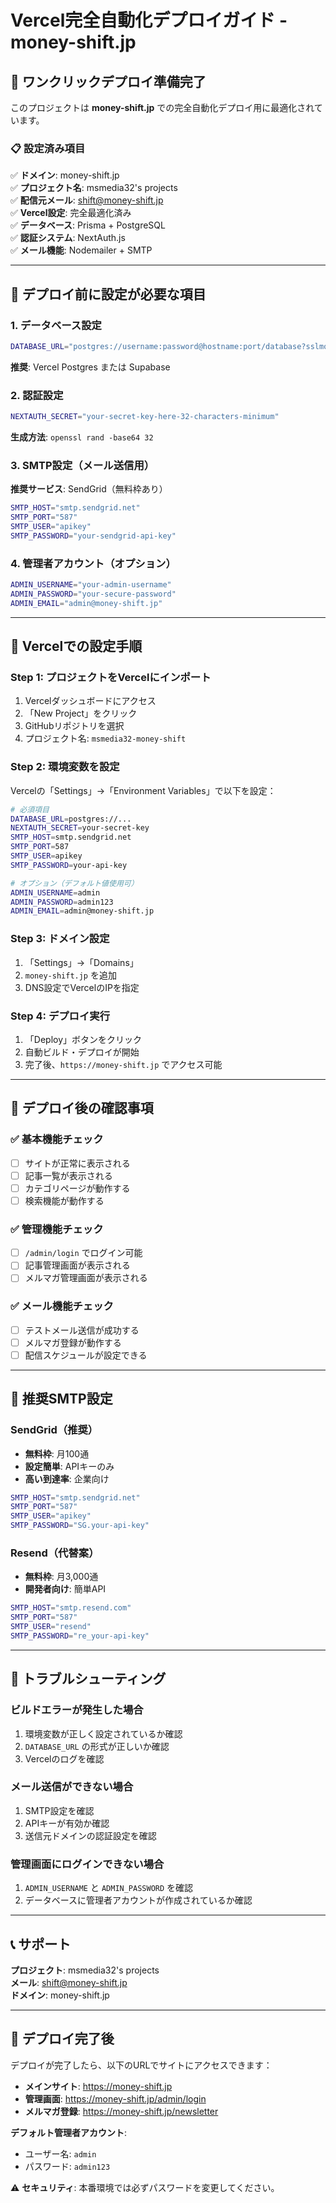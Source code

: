 
# Vercel完全自動化デプロイガイド - money-shift.jp

## 🚀 ワンクリックデプロイ準備完了

このプロジェクトは **money-shift.jp** での完全自動化デプロイ用に最適化されています。

### 📋 設定済み項目

✅ **ドメイン**: money-shift.jp  
✅ **プロジェクト名**: msmedia32's projects  
✅ **配信元メール**: shift@money-shift.jp  
✅ **Vercel設定**: 完全最適化済み  
✅ **データベース**: Prisma + PostgreSQL  
✅ **認証システム**: NextAuth.js  
✅ **メール機能**: Nodemailer + SMTP  

---

## 🔧 デプロイ前に設定が必要な項目

### 1. データベース設定
```bash
DATABASE_URL="postgres://username:password@hostname:port/database?sslmode=require"
```
**推奨**: Vercel Postgres または Supabase

### 2. 認証設定
```bash
NEXTAUTH_SECRET="your-secret-key-here-32-characters-minimum"
```
**生成方法**: `openssl rand -base64 32`

### 3. SMTP設定（メール送信用）
**推奨サービス**: SendGrid（無料枠あり）
```bash
SMTP_HOST="smtp.sendgrid.net"
SMTP_PORT="587"
SMTP_USER="apikey"
SMTP_PASSWORD="your-sendgrid-api-key"
```

### 4. 管理者アカウント（オプション）
```bash
ADMIN_USERNAME="your-admin-username"
ADMIN_PASSWORD="your-secure-password"
ADMIN_EMAIL="admin@money-shift.jp"
```

---

## 📝 Vercelでの設定手順

### Step 1: プロジェクトをVercelにインポート
1. Vercelダッシュボードにアクセス
2. 「New Project」をクリック
3. GitHubリポジトリを選択
4. プロジェクト名: `msmedia32-money-shift`

### Step 2: 環境変数を設定
Vercelの「Settings」→「Environment Variables」で以下を設定：

```bash
# 必須項目
DATABASE_URL=postgres://...
NEXTAUTH_SECRET=your-secret-key
SMTP_HOST=smtp.sendgrid.net
SMTP_PORT=587
SMTP_USER=apikey
SMTP_PASSWORD=your-api-key

# オプション（デフォルト値使用可）
ADMIN_USERNAME=admin
ADMIN_PASSWORD=admin123
ADMIN_EMAIL=admin@money-shift.jp
```

### Step 3: ドメイン設定
1. 「Settings」→「Domains」
2. `money-shift.jp` を追加
3. DNS設定でVercelのIPを指定

### Step 4: デプロイ実行
1. 「Deploy」ボタンをクリック
2. 自動ビルド・デプロイが開始
3. 完了後、`https://money-shift.jp` でアクセス可能

---

## 🎯 デプロイ後の確認事項

### ✅ 基本機能チェック
- [ ] サイトが正常に表示される
- [ ] 記事一覧が表示される
- [ ] カテゴリページが動作する
- [ ] 検索機能が動作する

### ✅ 管理機能チェック
- [ ] `/admin/login` でログイン可能
- [ ] 記事管理画面が表示される
- [ ] メルマガ管理画面が表示される

### ✅ メール機能チェック
- [ ] テストメール送信が成功する
- [ ] メルマガ登録が動作する
- [ ] 配信スケジュールが設定できる

---

## 🔧 推奨SMTP設定

### SendGrid（推奨）
- **無料枠**: 月100通
- **設定簡単**: APIキーのみ
- **高い到達率**: 企業向け

```bash
SMTP_HOST="smtp.sendgrid.net"
SMTP_PORT="587"
SMTP_USER="apikey"
SMTP_PASSWORD="SG.your-api-key"
```

### Resend（代替案）
- **無料枠**: 月3,000通
- **開発者向け**: 簡単API

```bash
SMTP_HOST="smtp.resend.com"
SMTP_PORT="587"
SMTP_USER="resend"
SMTP_PASSWORD="re_your-api-key"
```

---

## 🚨 トラブルシューティング

### ビルドエラーが発生した場合
1. 環境変数が正しく設定されているか確認
2. `DATABASE_URL` の形式が正しいか確認
3. Vercelのログを確認

### メール送信ができない場合
1. SMTP設定を確認
2. APIキーが有効か確認
3. 送信元ドメインの認証設定を確認

### 管理画面にログインできない場合
1. `ADMIN_USERNAME` と `ADMIN_PASSWORD` を確認
2. データベースに管理者アカウントが作成されているか確認

---

## 📞 サポート

**プロジェクト**: msmedia32's projects  
**メール**: shift@money-shift.jp  
**ドメイン**: money-shift.jp  

---

## 🎉 デプロイ完了後

デプロイが完了したら、以下のURLでサイトにアクセスできます：

- **メインサイト**: https://money-shift.jp
- **管理画面**: https://money-shift.jp/admin/login
- **メルマガ登録**: https://money-shift.jp/newsletter

**デフォルト管理者アカウント**:
- ユーザー名: `admin`
- パスワード: `admin123`

⚠️ **セキュリティ**: 本番環境では必ずパスワードを変更してください。
